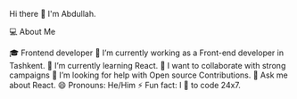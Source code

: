 Hi there 👋 I'm Abdullah.

💻 About Me

🎓 Frontend developer 
🔭 I’m currently working as a Front-end developer in Tashkent. 
🌱 I’m currently learning React. 
👯 I want to collaborate with strong campaigns 
🤔 I’m looking for help with Open source Contributions. 
💬 Ask me about React. 
😄 Pronouns: He/Him 
⚡ Fun fact: I 
💖 to code 24x7.
